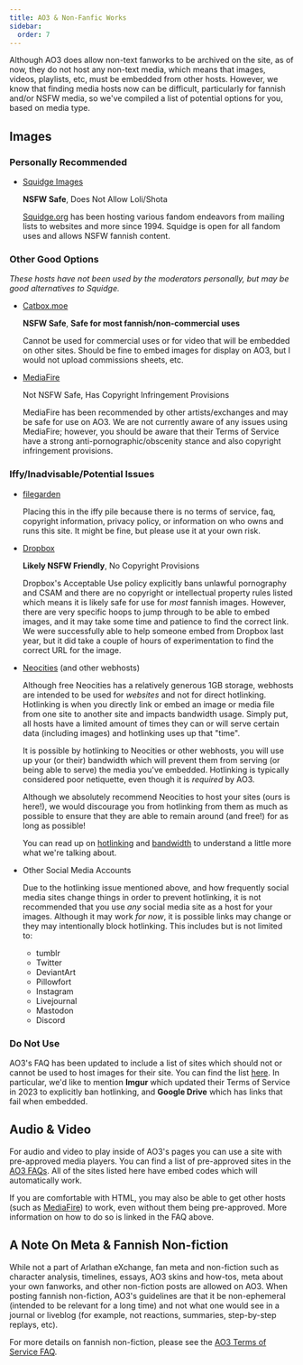 ```yaml
---
title: AO3 & Non-Fanfic Works
sidebar:
  order: 7
---
```


Although AO3 does allow non-text fanworks to be archived on the site, as of now,
they do not host any non-text media, which means that images, videos, playlists,
etc, must be embedded from other hosts. However, we know that finding media
hosts now can be difficult, particularly for fannish and/or NSFW media, so we've
compiled a list of potential options for you, based on media type.

## Images

### Personally Recommended

- [Squidge Images](https://images.squidge.org/)

  **NSFW Safe**, Does Not Allow Loli/Shota

  [Squidge.org](https://squidge.org/) has been hosting various fandom endeavors
from mailing lists to websites and more since 1994. Squidge is open for all
fandom uses and allows NSFW fannish content.

### Other Good Options

_These hosts have not been used by the moderators personally, but may be good
alternatives to Squidge._

- [Catbox.moe](https://catbox.moe)

  **NSFW Safe**, **Safe for most fannish/non-commercial uses**

  Cannot be used for commercial uses or for video that will be embedded on other
sites. Should be fine to embed images for display on AO3, but I would not upload
commissions sheets, etc.

- [MediaFire](https://www.mediafire.com/)

  Not NSFW Safe, Has Copyright Infringement Provisions

  MediaFire has been recommended by other artists/exchanges and may be safe for
use on AO3. We are not currently aware of any issues using MediaFire; however,
you should be aware that their Terms of Service have a strong
anti-pornographic/obscenity stance and also copyright infringement provisions.

### Iffy/Inadvisable/Potential Issues

- [filegarden](https://filegarden.com/)

  Placing this in the iffy pile because there is no terms of service, faq,
copyright information, privacy policy, or information on who owns and runs this
site. It might be fine, but please use it at your own risk.

- [Dropbox](https://dropbox.com)

  **Likely NSFW Friendly**, No Copyright Provisions

  Dropbox's Acceptable Use policy explicitly bans unlawful pornography and CSAM
and there are no copyright or intellectual property rules listed which means it
is likely safe for use for _most_ fannish images. However, there are very
specific hoops to jump through to be able to embed images, and it may take some
time and patience to find the correct link. We were successfully able to help
someone embed from Dropbox last year, but it did take a couple of hours of
experimentation to find the correct URL for the image.

- [Neocities](https://neocities.org) (and other webhosts)

  Although free Neocities has a relatively generous 1GB storage, webhosts are
intended to be used for _websites_ and not for direct hotlinking. Hotlinking is
when you directly link or embed an image or media file from one site to another
site and impacts bandwidth usage. Simply put, all hosts have a limited amount of
times they can or will serve certain data (including images) and hotlinking uses
up that "time".

  It is possible by hotlinking to Neocities or other webhosts, you will use up
your (or their) bandwidth which will prevent them from serving (or being able to
serve) the media you've embedded. Hotlinking is typically considered poor
netiquette, even though it is _required_ by AO3.

  Although we absolutely recommend Neocities to host your sites (ours is here!),
we would discourage you from hotlinking from them as much as possible to ensure
that they are able to remain around (and free!) for as long as possible!

  You can read up on
[hotlinking](https://webmasters.stackexchange.com/questions/25315/hotlinking-what-is-it-and-why-shouldnt-people-do-it)
and [bandwidth](https://www.lifewire.com/what-is-bandwidth-2625809) to
understand a little more what we're talking about.

- Other Social Media Accounts

  Due to the hotlinking issue mentioned above, and how frequently social media
sites change things in order to prevent hotlinking, it is not recommended that
you use _any_ social media site as a host for your images. Although it may work
_for now_, it is possible links may change or they may intentionally block
hotlinking. This includes but is not limited to:

    - tumblr
    - Twitter
    - DeviantArt
    - Pillowfort
    - Instagram
    - Livejournal
    - Mastodon
    - Discord

### Do Not Use

AO3's FAQ has been updated to include a list of sites which should not or cannot
be used to host images for their site. You can find the list
[here](https://archiveofourown.org/faq/posting-and-editing?language_id=en#embedimage).
In particular, we'd like to mention **Imgur** which updated their Terms of
Service in 2023 to explicitly ban hotlinking, and **Google Drive** which has
links that fail when embedded.

## Audio & Video

For audio and video to play inside of AO3's pages you can use a site with
pre-approved media players. You can find a list of pre-approved sites in the
[AO3 FAQs](https://archiveofourown.org/faq/posting-and-editing?language_id=en#hostsites).
All of the sites listed here have embed codes which will automatically work.

If you are comfortable with HTML, you may also be able to get other hosts (such
as [MediaFire](https://mediafire.com)) to work, even without them being
pre-approved. More information on how to do so is linked in the FAQ above.

## A Note On Meta & Fannish Non-fiction

While not a part of Arlathan eXchange, fan meta and non-fiction such as
character analysis, timelines, essays, AO3 skins and how-tos, meta about your
own fanworks, and other non-fiction posts are allowed on AO3. When posting
fannish non-fiction, AO3's guidelines are that it be non-ephemeral (intended to
be relevant for a long time) and not what one would see in a journal or liveblog
(for example, not reactions, summaries, step-by-step replays, etc).

For more details on fannish non-fiction, please see the
[AO3 Terms of Service FAQ](https://archiveofourown.org/tos_faq#is_nonfiction_allowed).
